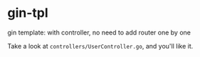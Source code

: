 # gin-tpl

gin template: with controller, no need to add router one by one

Take a look at `controllers/UserController.go`, and you'll like it.
